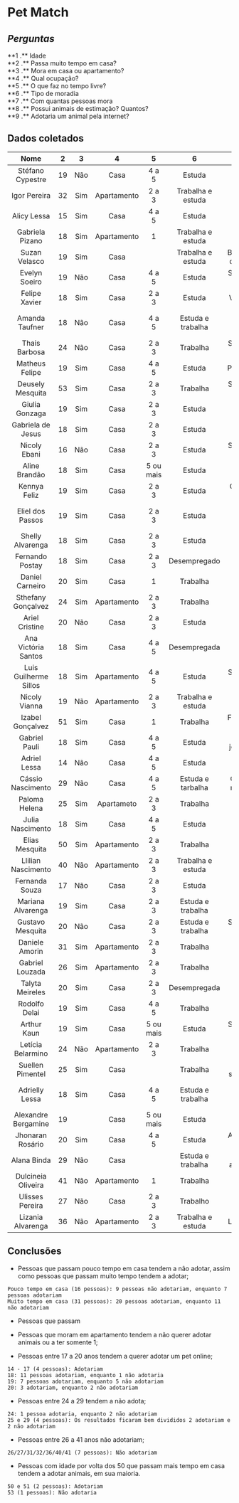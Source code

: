 # Pet Match

## ***Perguntas***
<p>
**1 .** Idade</br>
**2 .** Passa muito tempo em casa?</br>
**3 .** Mora em casa ou apartamento?</br>
**4 .** Qual ocupação?</br>
**5 .** O que faz no tempo livre?</br>
**6 .** Tipo de moradia</br>
**7 .** Com quantas pessoas mora</br>
**8 .** Possui animais de estimação? Quantos?</br>
**9 .** Adotaria um animal pela internet?</br>
</p>

## **Dados coletados**

| Nome                  | 2   |  3  | 4           | 5         | 6                 | 7                      | 8   | 9        |
| :-------------------: | :-: | :-: | :---------: | :-------: | :---------------: | :--------------------: | :-: | :------: |
| Stéfano Cypestre      | 19  | Não | Casa        | 4 a 5     | Estuda            | Música                 | Não | Adotaria |
| Igor Pereira          | 32  | Sim | Apartamento | 2 a 3     | Trabalha e estuda |                        | Não | Não      |
| Alicy Lessa           | 15  | Sim | Casa        | 4 a 5     | Estuda            | Ler                    | Não | Adotaria |
| Gabriela Pizano       | 18  | Sim | Apartamento | 1         | Trabalha e estuda | Filmes e séries        | 1   | Adoratia |
| Suzan Velasco         | 19  | Sim | Casa        |           | Trabalha e estuda | Brincar com o cachorro | 3   | Adotaria |
| Evelyn Soeiro         | 19  | Não | Casa        | 4 a 5     | Estuda            | Sair com os amigos     | 2   | Adotaria |
| Felipe Xavier         | 18  | Sim | Casa        | 2 a 3     | Estuda            | Ver animes             | 2   | Adotaria |
| Amanda Taufner        | 18  | Não | Casa        | 4 a 5     | Estuda e trabalha | Filmes, séries e praia | 4   | Adotaria |
| Thais Barbosa         | 24  | Não | Casa        | 2 a 3     | Trabalha          | Sair com os amigos     | Não | Não      |
| Matheus Felipe        | 19  | Sim | Casa        | 4 a 5     | Estuda            | Procrastinar           | 1   | Adotaia  |
| Deusely Mesquita      | 53  | Sim | Casa        | 2 a 3     | Trabalha          | Sair com os amigos     | 1   | Não      |
| Giulia Gonzaga        | 19  | Sim | Casa        | 2 a 3     | Estuda            | Conhecer lugares       | 1   | Não      |
| Gabriela de Jesus     | 18  | Sim | Casa        | 2 a 3     | Estuda            | Séries                 | 2   | Adotaria |
| Nicoly Ebani          | 16  | Não | Casa        | 2 a 3     | Estuda            | Sair com os amigos     | 3   | Adotaria |
| Aline Brandão         | 18  | Sim | Casa        | 5 ou mais | Estuda            | Séries                 | 2   | Não      |
| Kennya Feliz          | 19  | Sim | Casa        | 2 a 3     | Estuda            | Celular, ler e jogar   | 1   | Adotaria |
| Eliel dos Passos      | 19  | Sim | Casa        | 2 a 3     | Estuda            | Series, anime e jogar  | Não | Não      |
| Shelly Alvarenga      | 18  | Sim | Casa        | 2 a 3     | Estuda            | Ler                    | +10 | Adotaria |
| Fernando Postay       | 18  | Sim | Casa        | 2 a 3     | Desempregado      | Surfar                 |     | Adotaria |
| Daniel Carneiro       | 20  | Sim | Casa        | 1         | Trabalha          | Dormir                 | Não | Não      |
| Sthefany Gonçalvez    | 24  | Sim | Apartamento | 2 a 3     | Trabalha          | Sair                   | Não | Adotaria |
| Ariel Cristine        | 20  | Não | Casa        | 2 a 3     | Estuda            |                        | 2   | Adotaria |
| Ana Victória Santos   | 18  | Sim | Casa        | 4 a 5     | Desempregada      | Séries e dormir        | Não | Adotaria |
| Luis Guilherme Sillos | 18  | Sim | Apartamento | 4 a 5     | Estuda            | Sair com os amigos     | 2   | Adotaria |
| Nicoly Vianna         | 19  | Não | Apartamento | 2 a 3     | Trabalha e estuda | Filmes                 |     | Não      |
| Izabel Gonçalvez      | 51  | Sim | Casa        | 1         | Trabalha          | Filmes e ver o neto    | 1   | Adotaria |
| Gabriel Pauli         | 18  | Sim | Casa        | 4 a 5     | Estuda            | Filmes, jogar e siar   | 1   | Adotaria |
| Adriel Lessa          | 14  | Não | Casa        | 4 a 5     | Estuda            | Celular                | 1   | Adotaria |
|Cássio Nascimento      | 29  | Não | Casa        | 4 a 5     | Estuda e tarbalha | Comer e ir no cinema   | Não | Não      |
| Paloma Helena         | 25  | Sim | Apartameto  | 2 a 3     | Trabalha          | Filmes e comer         | Não | Não      |
| Julia Nascimento      | 18  | Sim | Casa        | 4 a 5     | Estuda            | Séries                 | 1   | Adotaria |
| Elias Mesquita        | 50  | Sim | Apartamento | 2 a 3     | Trabalha          | Futebol                | 1   | Adotaria |
| Llilian Nascimento    | 40  | Não | Apartamento | 2 a 3     | Trabalha e estuda | Passear                | 1   | Não      |
| Fernanda Souza        | 17  | Não | Casa        | 2 a 3     | Estuda            |                        | 3   | Adotaria |
| Mariana Alvarenga     | 19  | Sim | Casa        | 2 a 3     | Estuda e trabalha | Dormir e comer         | 8   | Adotaria |
| Gustavo Mesquita      | 20  | Não | Casa        | 2 a 3     | Estuda e trabalha | Sair com os amigos     | 1   | Não      |
| Daniele Amorin        | 31  | Sim | Apartamento | 2 a 3     | Trabalha          |                        | Não | Não      |
| Gabriel Louzada       | 26  | Sim | Apartamento | 2 a 3     | Trabalha          |                        | Não | Não      |
| Talyta Meireles       | 20  | Sim | Casa        | 2 a 3     | Desempregada      |                        | Não | Adotaria |
| Rodolfo Delai         | 19  | Sim | Casa        | 4 a 5     | Trabalha          |                        |     | Não      |
| Arthur Kaun           | 19  | Sim | Casa        | 5 ou mais | Estuda            | Sair com os amigos     | 4   | Não      |
| Letícia Belarmino     | 24  | Não | Apartamento | 2 a 3     | Trabalha          |                        |     | Não      |
| Suellen Pimentel      | 25  | Sim | Casa        |           | Trabalha          | Filmes, shows e ler    |     | Adotaria |
| Adrielly Lessa        | 18  | Sim | Casa        | 4 a 5     | Estuda e trabalha | Música, filmes e comida| 1   | Adotaria |
| Alexandre Bergamine   | 19  |     | Casa        | 5 ou mais | Estuda            |                        |     | Adotaria |
| Jhonaran Rosário      | 20  | Sim | Casa        | 4 a 5     | Estuda            | Anime, ler e jogar     | 1   | Adotaria |
| Alana Binda           | 29  | Não | Casa        |           | Estuda e trabalha | Estudos e atividade f. | 1   | Adotaria |
| Dulcineia Oliveira    | 41  | Não | Apartamento | 1         | Trabalha          | Dormir e estudar       | Não | Não      |
| Ulisses Pereira       | 27  | Não | Casa        | 2 a 3     | Trabalho          | Dormir e estudar       | 2   | Não      |
| Lizania Alvarenga     | 36  | Não | Apartamento | 2 a 3     | Trabalha e estuda | Ler e netflix          | Não | Não      |



## **Conclusões**

* Pessoas que passam pouco tempo em casa tendem a não adotar, assim como pessoas que passam muito tempo tendem a adotar;
```
Pouco tempo em casa (16 pessoas): 9 pessoas não adotariam, enquanto 7 pessoas adotariam
Muito tempo em casa (31 pessoas): 20 pessoas adotariam, enquanto 11 não adotariam
```
* Pessoas que passam 

* Pessoas que moram em apartamento tendem a não querer adotar animais ou a ter somente 1;
* Pessoas entre 17 a 20 anos tendem a querer adotar um pet online;
```
14 - 17 (4 pessoas): Adotariam 
18: 11 pessoas adotariam, enquanto 1 não adotaria 
19: 7 pessoas adotariam, enquanto 5 não adotariam 
20: 3 adotariam, enquanto 2 não adotariam
```
* Pessoas entre 24 a 29 tendem a não adota;
```
24: 1 pessoa adotaria, enquanto 2 não adotariam
25 e 29 (4 pessoas): Os resultados ficaram bem divididos 2 adotariam e 2 não adotariam
```
* Pessoas entre 26 a 41 anos não adotariam;
```
26/27/31/32/36/40/41 (7 pessoas): Não adotariam
```
* Pessoas com idade por volta dos 50 que passam mais tempo em casa tendem a adotar animais, em sua maioria.
```
50 e 51 (2 pessoas): Adotariam
53 (1 pessoas): Não adotaria
```

